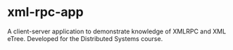 # xml-rpc-app
A client-server application to demonstrate knowledge of XMLRPC and XML eTree. Developed for the Distributed Systems course.
